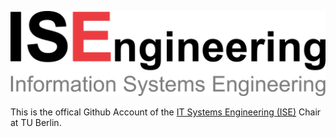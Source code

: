![ISE Logo](https://raw.githubusercontent.com/ISE-TU-Berlin/.github/main/ise-logo.png)

This is the offical Github Account of the [IT Systems Engineering (ISE)](https://www.tu.berlin/ise) Chair at TU Berlin.
